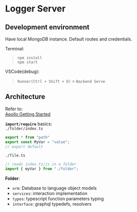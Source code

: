 # Logger Server

## Development environment

Have local MongoDB instance.
Default routes and credentials.

Terminal:  
> `npm install`  
> `npm start` 

VSCode(debug):  
> `Runner(Ctrl + Shift + D)` > `Backend Serve`

## Architecture

Refer to:  
[Apollo Getting Started](https://www.apollographql.com/docs/apollo-server/getting-started/)

__`import/require`__ basics:  
`./folder/index.ts`
```js
export * from "path"
export const MyVar = "value";
// export default 
```
`./file.ts`
```js
// reads index.ts/js in a folder
import { myVar } from "./folder";
```

__Folder__:
- `orm`: Database to language object models
- `services`: interaction implementation
- `types`: typescript function parameters typing
- `interface`: graphql typedefs, resolvers

